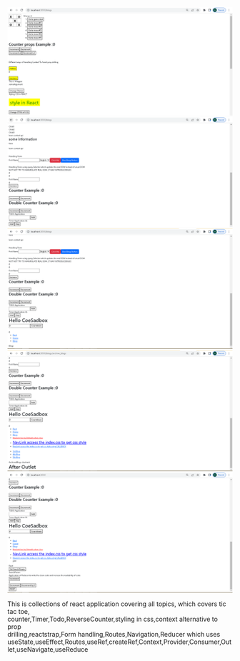 ![](Capture0.PNG)
![](Capture1.PNG)
![](Capture2.PNG)
![](Capture3.PNG)
![](Capture4.PNG)

This is collections of  react application covering all topics, which covers tic tac toe,<br/>
counter,Timer,Todo,ReverseCounter,styling in css,context alternative to prop <br/>
drilling,reactstrap,Form handling,Routes,Navigation,Reducer which uses <br />
useState,useEffect,Routes,useRef,createRef,Context,Provider,Consumer,Outlet,useNavigate,useReduce <br />
